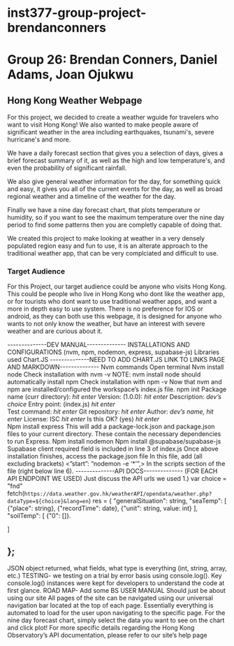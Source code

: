 # inst377-group-project-brendanconners
# Group 26: Brendan Conners, Daniel Adams, Joan Ojukwu

## Hong Kong Weather Webpage
 
For this project, we decided to create a weather wguide for travelers who want to visit Hong Kong! We also wanted to make people aware of significant weather in the area including earthquakes, tsunami's, severe hurricane's and more.

We have a daily forecast section that gives you a selection of days, gives a brief forecast summary of it, as well as the high and low temperature's, and even the probability of significant rainfall.

We also give general weather information for the day, for something quick and easy, it gives you all of the current events for the day, as well as broad regional weather and a timeline of the weather for the day.

Finally we have a nine day forecast chart, that plots temperature or humidity, so if you want to see the maximum temperature over the nine day period to find some patterns then you are completly capable of doing that.

We created this project to make looking at weather in a very densely populated region easy and fun to use, it is an alterate approach to the traditional weather app, that can be very complciated  and difficult to use.
 
### Target Audience

For this Project, our target audience could be anyone who visits Hong Kong. This could be people who live in Hong Kong who dont like the weather app, or for tourists who dont want to use traditional weather apps, and want a more in depth easy to use system. There is no preference for IOS or android, as they can both use this webpage, it is designed for anyone who wants to not only know the weather, but have an interest with severe weather and are curious about it.
 
--------------DEV MANUAL--------------
INSTALLATIONS AND CONFIGURATIONS (nvm, npm, nodemon, express, supabase-js)
Libraries used 
Chart.JS
--------------NEED TO ADD CHART.JS LINK TO LINKS PAGE AND MARKDOWN--------------
Nvm commands
  Open terminal
  Nvm install node
  Check installation with nvm -v
  NOTE: nvm install node should automatically install npm
  Check installation with npm -v
Now that nvm and npm are installed/configured the workspace’s index.js file.
  npm init
  Package name (curr directory): *hit enter*
  Version: (1.0.0): *hit enter*
  Description: *dev’s choice*
  Entry point: (index.js) *hit enter*  
  Test command: *hit enter*
  Git repository: *hit enter*
  Author: *dev’s name, hit enter*
  License: ISC *hit enter*
  Is this OK? (yes) *hit enter* 	
Npm install express
  This will add a package-lock.json and package.json files to your current directory. These contain the necessary dependencies to run Express.
Npm install nodemon
Npm install @supabase/supabase-js
  Supabase client required field is included in line 3 of index.js
Once above installation finishes, access the package.json file
  In this file, add (all excluding brackets) <”start”: “nodemon -e ‘*’”,> In the scripts section of the file (right below line 6).
--------------API DOCS--------------
(FOR EACH API ENDPOINT WE USED) Just discuss the API urls we used
1.) var choice = "fnd"
    fetch(`https://data.weather.gov.hk/weatherAPI/opendata/weather.php?dataType=${choice}&lang=en`) 
res = {
  "generalSituation": string,
  "seaTemp": [
      {"place": string},
      {"recordTime": date},
      {"unit": string, value: int}
  ],
  "soilTemp": [
      {"0": []}.
      
  ]  
    
};
----------------------------
JSON object returned, what fields, what type is everything (int, string, array, etc.)
 TESTING- we testing on a trial by error basis using console.log(). Key console.log() instances were kept for developers to understand the code at first glance.
ROAD MAP- 
Add some BS
USER MANUAL
Should just be about using our site
All pages of the site can be navigated using our universal navigation bar located at the top of each page.
Essentially everything is automated to load for the user upon navigating to the specific page.
For the nine day forecast chart, simply select the data you want to see on the chart and click plot!
For more specific details regarding the Hong Kong Observatory’s API documentation, please refer to our site’s help page










